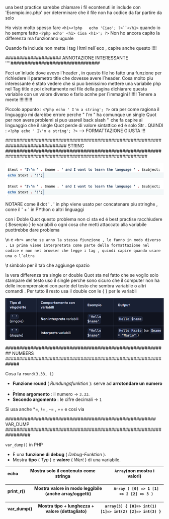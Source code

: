 una best practice sarebbe chiamare i fil econtenuti in include con 'Esempio.inc.php' per determinare che il file non ha codice da far partire da solo

Ho visto molto spesso fare `<h1><?php   echo 'Ciao'; ?>``</h1>`    quando io ho sempre fatto `<?php echo' <h1> Cioa <h1>'; ?>`
Non ho ancora capito la differenza ma funzionano uguale

Quando fa include non mette i tag Html nell´eco , capire anche questo !!!!

#################### ANNOTAZIONE INTERESSANTE ''''################################

Feci un´inlude dove avevo l´header , in questo file ho fatto una funzione per richiedere il parametro title che dovesse avere l´header.
Cosa molto piu interessante é stato vedere che si puo benissimo mettere una variabile php nel Tag title e poi direttamente nel file della pagina
dichiarare questa variabile con un valore diverso  e farlo acnhe per l´immagini !!!!!! Tenere a mente !!!!!!!!!!

Piccolo appunto : `<?php echo ' I'm a string'; ?>`  ora per come ragiona il linguaggio mi darebbe errore perche  " I'm " ha comunque un single Quot
per non avere problemi si puo usareil back slash  '\' che fa capire al linguaggio che il single Quot perde di valore sintattico ed é solo Str  .  QUINDI :  `<?php echo ' I\'m a string'; ?>`    -->  FORMATTAZIONE GIUSTA !!!

############################################################################## STRING ###########################################################################################################

![1758792256449](image/Teoria_PHP/1758792256449.png)![1758792256449](image/Teoria_PHP/1758792256449.png)

NOTARE come il dot ' . ' in php viene usato per concatenare piu stringhe , come il ' + ' in PYthon o altri linguaggi

con i Doble Quot questo problema non ci sta ed é best practise racchiudere  { $esenpio } le variabili o ogni cosa che metti attaccato alla variabile puottrebbe dare problema

\n  e `<br> anche se anno la stessa fiunzione , lo fanno in modo diverso . La prima viene interpretata come parte della formattazione nel codice e non nel browser che legge i tag , quindi capire quando usare una o l´altra`

\t simbolo per il tab che aggiunge spazio

la vera differenza tra single or double Quot sta nel fatto che se voglio solo stampare del testo uso il single perche sono sicuro che il computer non ha delle incomprensioni con parte del testo che sembra variabile o altri comandi . Per tutto il resto usa il double con le { } per le variabli

![1758794336513](image/Teoria_PHP/1758794336513.png)

##########################################################  NUMBERS  #############################################################

Cosa fa `round(3.33, 1)`

* **Funzione round** ( *Rundungsfunktion* ): serve ad  **arrotondare un numero** .
* **Primo argomento** : il numero → `3.33`.
* **Secondo argomento** : le cifre decimali → `1`

Si usa anche *=, /= , -= , += e cosi via

###################################################### VAR_DUMP #################################################################

`var_dump()` in PHP

* È una **funzione di debug** ( *Debug-Funktion* ).
* Mostra **tipo** ( *Typ* ) e **valore** ( *Wert* ) di una variabile.

| **echo** | Mostra solo il contenuto come stringa | `Array`(non mostra i valori) |
| -------------- | ------------------------------------- | ------------------------------ |

| **print_r()** | Mostra valore in modo leggibile (anche array/oggetti) | `Array ( [0] => 1 [1] => 2 [2] => 3 )` |
| ------------------- | ----------------------------------------------------- | ---------------------------------------- |

| **var_dump()** | Mostra tipo + lunghezza + valore (dettagliato) | `array(3) { [0]=> int(1) [1]=> int(2) [2]=> int(3) }` |
| -------------------- | ---------------------------------------------- | ------------------------------------------------------- |

